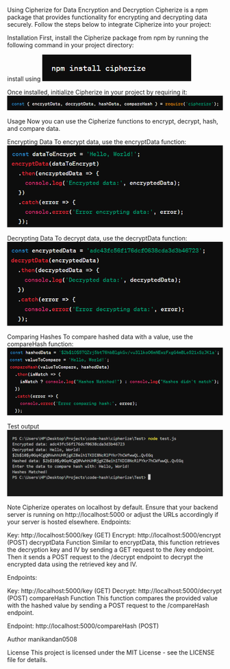 Using Cipherize for Data Encryption and Decryption
Cipherize is a npm package that provides functionality for encrypting and decrypting data securely. Follow the steps below to integrate Cipherize into your project:

Installation
First, install the Cipherize package from npm by running the following command in your project directory:

install using
![alt text](image-1.png)

Once installed, initialize Cipherize in your project by requiring it:
![alt text](image-2.png)

Usage
Now you can use the Cipherize functions to encrypt, decrypt, hash, and compare data.

Encrypting Data
To encrypt data, use the encryptData function:
![alt text](image-3.png)

Decrypting Data
To decrypt data, use the decryptData function:
![alt text](image-4.png)

Comparing Hashes
To compare hashed data with a value, use the compareHash function:
![alt text](image-5.png)

Test output
![alt text](image.png)

Note
Cipherize operates on localhost by default. Ensure that your backend server is running on http://localhost:5000 or adjust the URLs accordingly if your server is hosted elsewhere.
Endpoints:

Key: http://localhost:5000/key (GET)
Encrypt: http://localhost:5000/encrypt (POST)
decryptData Function
Similar to encryptData, this function retrieves the decryption key and IV by sending a GET request to the /key endpoint. Then it sends a POST request to the /decrypt endpoint to decrypt the encrypted data using the retrieved key and IV.

Endpoints:

Key: http://localhost:5000/key (GET)
Decrypt: http://localhost:5000/decrypt (POST)
compareHash Function
This function compares the provided value with the hashed value by sending a POST request to the /compareHash endpoint.

Endpoint: http://localhost:5000/compareHash (POST)


Author
manikandan0508

License
This project is licensed under the MIT License - see the LICENSE file for details.